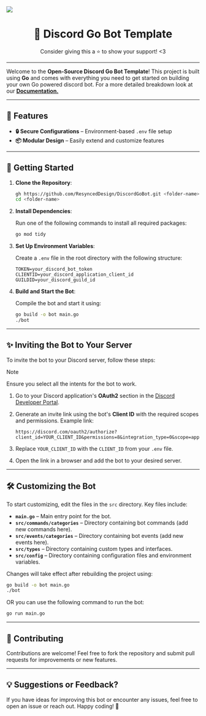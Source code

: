 <a href="https://docs.resynced.design/" align="center">
    <img src="https://r2.resynced.design/cdn/01JFT00BNQ2R8K4DSVNZKY0R4H.png" align="center" />
</a>

<h1 align="center">🎉 Discord Go Bot Template</h1>

<p align="center">Consider giving this a ⭐ to show your support! <3</p>

---

Welcome to the **Open-Source Discord Go Bot Template**! This project is built using **Go** and comes with everything you need to get started on building your own Go powered discord bot. For a more detailed breakdown look at our **[Documentation.](https://docs.resynced.design/)**

---

## 🌟 Features

-   **🔒 Secure Configurations** – Environment-based `.env` file setup
-   **📦 Modular Design** – Easily extend and customize features


---

## 🚀 Getting Started

1. **Clone the Repository**:

    ```bash
    gh https://github.com/ResyncedDesign/DiscordGoBot.git <folder-name>
    cd <folder-name>
    ```

2. **Install Dependencies**:

    Run one of the following commands to install all required packages:

    ```bash
    go mod tidy
    ```

3. **Set Up Environment Variables**:

    Create a `.env` file in the root directory with the following structure:

    ```plaintext
    TOKEN=your_discord_bot_token
    CLIENTID=your_discord_application_client_id
    GUILDID=your_discord_guild_id
    ```

4. **Build and Start the Bot**:

    Compile the bot and start it using:

    ```bash
    go build -o bot main.go
    ./bot
    ```

---

## ✨ Inviting the Bot to Your Server

To invite the bot to your Discord server, follow these steps:

> [!NOTE]  
> Ensure you select all the intents for the bot to work. 

1. Go to your Discord application's **OAuth2** section in the [Discord Developer Portal](https://discord.com/developers/applications).
2. Generate an invite link using the bot's **Client ID** with the required scopes and permissions. Example link:

    ```plaintext
    https://discord.com/oauth2/authorize?client_id=YOUR_CLIENT_ID&permissions=8&integration_type=0&scope=applications.commands+bot
    ```

3. Replace `YOUR_CLIENT_ID` with the `CLIENT_ID` from your `.env` file.
4. Open the link in a browser and add the bot to your desired server.

---

## 🛠️ Customizing the Bot

To start customizing, edit the files in the `src` directory. Key files include:

-   **`main.go`** – Main entry point for the bot.
-   **`src/commands/categories`** – Directory containing bot commands (add new commands here).
-   **`src/events/categories`** – Directory containing bot events (add new events here).
-   **`src/types`** – Directory containing custom types and interfaces.
-   **`src/config`** – Directory containing configuration files and environment variables.

Changes will take effect after rebuilding the project using:

```bash
go build -o bot main.go
./bot
```

OR you can use the following command to run the bot:

```bash
go run main.go
```

---

## 🤝 Contributing

Contributions are welcome! Feel free to fork the repository and submit pull requests for improvements or new features.

---

## 💡 Suggestions or Feedback?

If you have ideas for improving this bot or encounter any issues, feel free to open an issue or reach out. Happy coding! 🎉
